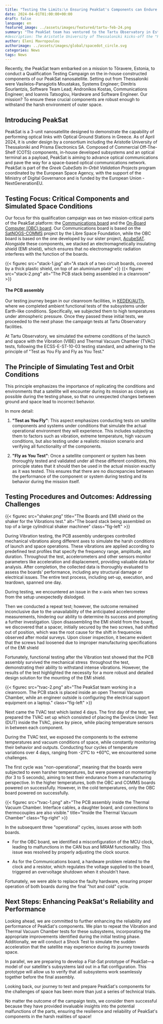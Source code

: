 ```yaml
---
title: "Testing the Limits:\n Ensuring PeakSat's Components can Endure the Harsh Reality of Space"
date: 2024-04-01T01:00:00+00:00
draft: false
language: en
featured_image: ../assets/images/featured/tartu-feb-24.png
summary: "The PeakSat team has ventured to the Tartu Observatory in Estonia to qualify two critical CubeSat subsystems that we manufacture in-house: The Communications board and the On-Board Computer. The team performed Vibration and Thermal Vacuum tests and received valuable insights to improve the performance and reliability of the boards."
#description: The Aristotle University of Thessaloniki kicks-off the "PeakSat" nanosatellite project to advance optical satellite communication from Low Earth Orbit to the Cholomondas station, as part of the _Greek CubeSats In-Orbit Validation Projects_ programme by the European Space Agency.
author: Eleni Mavropoulou
authorimage: ../assets/images/global/spacedot_circle.svg
categories: News
tags: News
---
```


Recently, the PeakSat team embarked on a mission to Tõravere, Estonia, to conduct a Qualification Testing Campaign on the in-house constructed components of our PeakSat nanosatellite. 
Setting out from Thessaloniki were Vasileios-Panagiotis Moustakas, Systems Engineer; Dimitris Sourlantzis, Software Team Lead; Andronikos Kostas, Communications Engineer; and Ioannis Tatsoglou, Hardware and Software Engineer.
Our mission? To ensure these crucial components are robust enough to withstand the harsh environment of outer space.

## Introducing PeakSat
PeakSat is a 3-unit nanosatellite designed to demonstrate the capability of performing optical links with Optical Ground Stations in Greece. As of April 2024, it is under design by a consortium including the Aristotle University of Thessaloniki and Prisma Electronics SA. Composed of Commercial Off-The-Shelf (COTS) components, in-house developed subsystems and an optical terminal as a payload, PeakSat is aiming to advance optical communications and pave the way for a space-based optical communications network. PeakSat is part of the _Greek CubeSats In-Orbit Validation Projects_ program coordinated by the European Space Agency, with the support of the Ministry of Digital Governance and is funded by the European Union - NextGenerationEU.

## Testing Focus: Critical Components and Simulated Space Conditions
Our focus for this qualification campaign was on two mission-critical parts of the PeakSat platform: the [Communications board](https://gitlab.com/acubesat/comms/hardware/satnogs-comms-hardware) and the [On-Board Computer (OBC) board](https://gitlab.com/acubesat/obc/obc-pcb). Our Communications board is based on the [SatNOGS-COMMS](https://libre.space/projects/satnogs-comms/) project by the Libre Space Foundation, while the OBC board is based on the one developed by our sister project, [AcubeSAT](https://acubesat.spacedot.gr/). Alongside these components, we stacked an electromagnetically insulating shield (EMI shield), which ensures that no electromagnetic radiation interferes with the function of the boards.

<div class="fig-sidebyside">
{{< figurec src="stack-1.jpg" alt="A stack of a two circuit boards, covered by a thick plastic shield, on top of an aluminium plate" >}}
{{< figurec src="stack-2.png" alt="The PCB stack being assembled in a cleanroom" >}}
</div>

<figcaption><h4>The PCB assembly</h4></figcaption>

Our testing journey began in our cleanroom facilities, in [KEDEK/AUTh](https://kedek.auth.gr/en/homepage-eng/), where we completed ambient functional tests of the subsystems under Earth-like conditions. Specifically, we subjected them to high temperatures under atmospheric pressure. Once they passed these initial tests, we proceeded to the next phase: the campaign tests at Tartu Observatory facilities.

At Tartu Observatory, we simulated the extreme conditions of the launch and space with the Vibration (VIBE) and Thermal Vacuum Chamber (TVAC) tests, following the ECSS-E-ST-10-03 testing standard, and adhering to the principle of "Test as You Fly and Fly as You Test."

## The Principle of Simulating Test and Orbit Conditions

This principle emphasizes the importance of replicating the conditions and environments that a satellite will encounter during its mission as closely as possible during the testing phase, so that no unexpected changes between ground and space lead to incorrect behavior.

In more detail:

1. **"Test as You Fly"**: This aspect emphasizes conducting tests on satellite components and systems under conditions that simulate the actual operational environment they will experience. This includes subjecting them to factors such as vibration, extreme temperature, high vacuum conditions, but also testing under a realistic mission scenario and verifying all functionality of the components.

2. **"Fly as You Test"**: Once a satellite component or system has been thoroughly tested and validated under all these different conditions, this principle states that it should then be used in the actual mission exactly as it was tested. This ensures that there are no discrepancies between the performance of the component or system during testing and its behavior during the mission itself.

## Testing Procedures and Outcomes: Addressing Challenges

{{< figurec src="shaker.png" title="The Boards and EMI shield on the shaker for the Vibrations test." alt="The board stack being assembled on top of a large cylindrical shaker machinee" class="fig-left" >}}

During Vibration testing, the PCB assembly undergoes controlled mechanical vibrations along different axes to simulate the harsh conditions of launch and space operations. These vibrations are applied according to predefined test profiles that specify the frequency range, amplitude, and duration. Throughout the test, accelerometers and other sensors monitor parameters like acceleration and displacement, providing valuable data for analysis. After completion, the collected data is thoroughly evaluated to assess the boards' performance, including any structural damage or electrical issues. The entire test process, including set-up, execution, and teardown, spanned one day. 

During testing, we encountered an issue in the x-axis when two screws from the setup unexpectedly dislodged.

Then we conducted a repeat test; however, the outcome remained inconclusive due to the unavailability of the anticipated accelerometer measurements, hindering our ability to determine its success and prompting a further investigation. Upon disassembling the EMI shield from the board, we discovered that a spacer, initially secured by the two screws, had shifted out of position, which was the root cause for the shift in frequencies observed after modal surveys. Upon closer inspection, it became evident that the screws had loosened due to improper manufacturing specifications of the EMI shield 

Fortunately, functional testing after the Vibration test showed that the PCB assembly survived the mechanical stress  throughout the test, demonstrating their ability to withstand intense vibrations. However, the results of the test highlighted the necessity for a more robust and detailed design solution for the mounting of the EMI shield. 

{{< figurec src="tvac-2.png" alt="The PeakSat team working in a cleanroom. The PCB stack is placed inside an open Thermal Vacuum Chamber, while an engineer outside is configuring the electrical support equipment on a laptop." class="fig-left" >}}

Next came the TVAC test which lasted 4 days. The first day of the test, we prepared the TVAC set up which consisted of placing the Device Under Test (DUT) inside the TVAC, piece by piece, while placing temperature sensors in between each component. 

During the TVAC test, we exposed the components to the extreme temperatures and vacuum conditions of space, while constantly monitoring their behavior and outputs. Conducting four cycles of temperature variations over 4 days, ranging from -21°C to +60°C, we encountered some challenges.

The first cycle was "non-operational", meaning that the boards were subjected to even harsher temperatures, but were powered on momentarily (for 3 to 5 seconds), aiming to test their endurance from a manufacturing perspective. In the higher temperatures, both the OBC and COMMS boards powered on successfully. However, in the cold temperatures, only the OBC board powered on successfully.

{{< figurec src="tvac-1.png" alt="The PCB assembly inside the Thermal Vacuum Chamber. Interface cables, a daughter board, and connections to thermocouples are also visible." title="Inside the Thermal Vacuum Chamber" class="fig-right" >}}

In the subsequent three "operational" cycles, issues arose with both boards. 

- For the OBC board, we identified a misconfiguration of the MCU clock, leading to malfunctions in the CAN bus and MRAM functionality. This issue was resolved by properly adjusting the clock source. 

- As for the Communications board, a hardware problem related to the clock and a resistor, which regulates the voltage supplied to the board, triggered an overvoltage shutdown when it shouldn't have.

Fortunately, we were able to replace the faulty hardware, ensuring proper operation of both boards during the final "hot and cold" cycle.

## Next Steps: Enhancing PeakSat's Reliability and Performance

Looking ahead, we are committed to further enhancing the reliability and performance of PeakSat's components. We plan to repeat the Vibration and Thermal Vacuum Chamber tests for these subsystems, incorporating the appropriate improvements identified during the initial testing phase. Additionally, we will conduct a Shock Test to simulate the sudden acceleration that the satellite may experience during its journey towards space.

In parallel, we are preparing to develop a Flat-Sat prototype of PeakSat—a model of our satellite's subsystems laid out in a flat configuration. This prototype will allow us to verify that all subsystems work seamlessly together before the final assembly.

Looking back, our journey to test and prepare PeakSat's components for the challenges of space has been more than just a series of technical trials.

No matter the outcome of the campaign tests, we consider them successful because they have provided invaluable insights into the potential malfunctions of the parts, ensuring the resilience and reliability of PeakSat's components in the harsh realities of space!